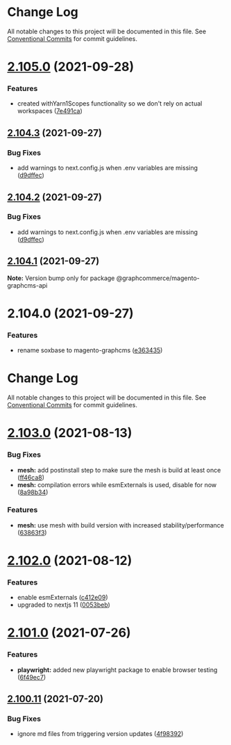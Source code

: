 # Change Log

All notable changes to this project will be documented in this file.
See [Conventional Commits](https://conventionalcommits.org) for commit guidelines.

# [2.105.0](https://github.com/ho-nl/m2-pwa/compare/@graphcommerce/magento-graphcms-api@2.104.4...@graphcommerce/magento-graphcms-api@2.105.0) (2021-09-28)


### Features

* created withYarn1Scopes functionality so we don't rely on actual workspaces ([7e491ca](https://github.com/ho-nl/m2-pwa/commit/7e491ca2276028a8587f6cd88b98ee451755c3d0))





## [2.104.3](https://github.com/ho-nl/m2-pwa/compare/@graphcommerce/magento-graphcms-api@2.104.0...@graphcommerce/magento-graphcms-api@2.104.3) (2021-09-27)


### Bug Fixes

* add warnings to next.config.js when .env variables are missing ([d9dffec](https://github.com/ho-nl/m2-pwa/commit/d9dffec8ebc9cb1c70ca5591cad5e42c9bbe30e6))





## [2.104.2](https://github.com/ho-nl/m2-pwa/compare/@graphcommerce/magento-graphcms-api@2.104.0...@graphcommerce/magento-graphcms-api@2.104.2) (2021-09-27)


### Bug Fixes

* add warnings to next.config.js when .env variables are missing ([d9dffec](https://github.com/ho-nl/m2-pwa/commit/d9dffec8ebc9cb1c70ca5591cad5e42c9bbe30e6))





## [2.104.1](https://github.com/ho-nl/m2-pwa/compare/@graphcommerce/magento-graphcms-api@2.104.0...@graphcommerce/magento-graphcms-api@2.104.1) (2021-09-27)

**Note:** Version bump only for package @graphcommerce/magento-graphcms-api





# 2.104.0 (2021-09-27)


### Features

* rename soxbase to magento-graphcms ([e363435](https://github.com/ho-nl/m2-pwa/commit/e3634350bffec27221f9b3d016789b2e5eda298d))





# Change Log

All notable changes to this project will be documented in this file. See
[Conventional Commits](https://conventionalcommits.org) for commit guidelines.

# [2.103.0](https://github.com/ho-nl/m2-pwa/compare/@graphcommerce/magento-graphcms-api@2.102.0...@graphcommerce/magento-graphcms-api@2.103.0) (2021-08-13)

### Bug Fixes

- **mesh:** add postinstall step to make sure the mesh is build at least once
  ([ff46ca8](https://github.com/ho-nl/m2-pwa/commit/ff46ca8ef481c4104823312013eb3810477bcace))
- **mesh:** compilation errors while esmExternals is used, disable for now
  ([8a98b34](https://github.com/ho-nl/m2-pwa/commit/8a98b34b3fa10aaa896455c292ccc429f7f9e752))

### Features

- **mesh:** use mesh with build version with increased stability/performance
  ([63863f3](https://github.com/ho-nl/m2-pwa/commit/63863f3a2df4d596819b85f3cf736c7f52f828c1))

# [2.102.0](https://github.com/ho-nl/m2-pwa/compare/@graphcommerce/magento-graphcms-api@2.101.2...@graphcommerce/magento-graphcms-api@2.102.0) (2021-08-12)

### Features

- enable esmExternals
  ([c412e09](https://github.com/ho-nl/m2-pwa/commit/c412e09e74cd72f7745da9d62f6e8066c46a6336))
- upgraded to nextjs 11
  ([0053beb](https://github.com/ho-nl/m2-pwa/commit/0053beb7ef597c190add7264256a0eaec35868da))

# [2.101.0](https://github.com/ho-nl/m2-pwa/compare/@graphcommerce/magento-graphcms-api@2.100.13...@graphcommerce/magento-graphcms-api@2.101.0) (2021-07-26)

### Features

- **playwright:** added new playwright package to enable browser testing
  ([6f49ec7](https://github.com/ho-nl/m2-pwa/commit/6f49ec7595563775b96ebf21c27e39da1282e8d9))

## [2.100.11](https://github.com/ho-nl/m2-pwa/compare/@graphcommerce/magento-graphcms-api@2.100.10...@graphcommerce/magento-graphcms-api@2.100.11) (2021-07-20)

### Bug Fixes

- ignore md files from triggering version updates
  ([4f98392](https://github.com/ho-nl/m2-pwa/commit/4f9839250b3a32d3070da5290e5efcc5e2243fba))

